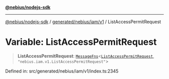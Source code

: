 [**@nebius/nodejs-sdk**](../../../../../README.md)

***

[@nebius/nodejs-sdk](../../../../../README.md) / [generated/nebius/iam/v1](../README.md) / ListAccessPermitRequest

# Variable: ListAccessPermitRequest

> **ListAccessPermitRequest**: [`MessageFns`](../../../../../runtime/protos/core/interfaces/MessageFns.md)\<[`ListAccessPermitRequest`](../interfaces/ListAccessPermitRequest.md), `"nebius.iam.v1.ListAccessPermitRequest"`\>

Defined in: src/generated/nebius/iam/v1/index.ts:2345
